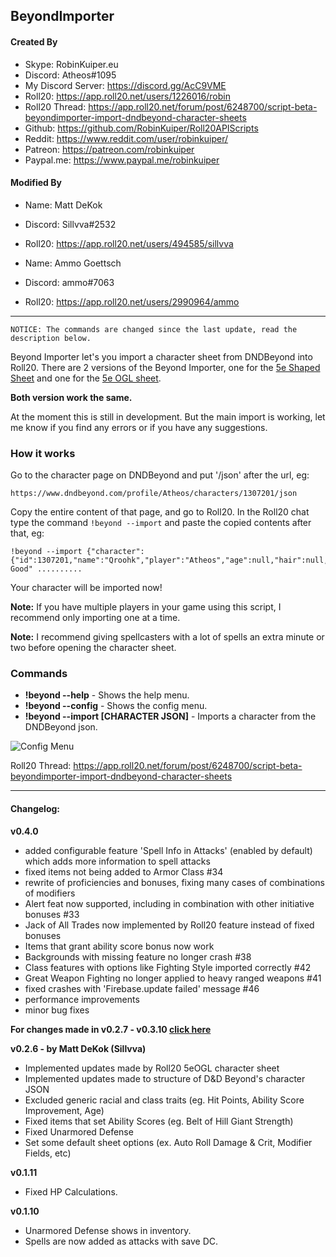 ## BeyondImporter

#### Created By

* Skype: RobinKuiper.eu
* Discord: Atheos#1095
* My Discord Server: https://discord.gg/AcC9VME
* Roll20: https://app.roll20.net/users/1226016/robin
* Roll20 Thread: https://app.roll20.net/forum/post/6248700/script-beta-beyondimporter-import-dndbeyond-character-sheets
* Github: https://github.com/RobinKuiper/Roll20APIScripts
* Reddit: https://www.reddit.com/user/robinkuiper/
* Patreon: https://patreon.com/robinkuiper
* Paypal.me: https://www.paypal.me/robinkuiper

#### Modified By

* Name: Matt DeKok
* Discord: Sillvva#2532
* Roll20: https://app.roll20.net/users/494585/sillvva

* Name: Ammo Goettsch
* Discord: ammo#7063 
* Roll20: https://app.roll20.net/users/2990964/ammo

---

```
NOTICE: The commands are changed since the last update, read the description below.
```

Beyond Importer let's you import a character sheet from DNDBeyond into Roll20.
There are 2 versions of the Beyond Importer, one for the [5e Shaped Sheet](https://bitbucket.org/mlenser/5eshaped/wiki/Home) and one for the [5e OGL sheet](https://wiki.roll20.net/5th_Edition_OGL_by_Roll20).

**Both version work the same.**

At the moment this is still in development. But the main import is working, let me know if you find any errors or if you have any suggestions.

### How it works
Go to the character page on DNDBeyond and put '/json' after the url, eg:

```
https://www.dndbeyond.com/profile/Atheos/characters/1307201/json
```

Copy the entire content of that page, and go to Roll20.
In the Roll20 chat type the command `!beyond --import` and paste the copied contents after that, eg:

```
!beyond --import {"character":{"id":1307201,"name":"Qroohk","player":"Atheos","age":null,"hair":null,"eyes":null,"skin":null,"height":null,"weight":null,"size":"Medium","alignment":"Lawful Good" ..........
```

Your character will be imported now!

**Note:** If you have multiple players in your game using this script, I recommend only importing one at a time.

**Note:** I recommend giving spellcasters with a lot of spells an extra minute or two before opening the character sheet.

### Commands

* **!beyond --help** - Shows the help menu.
* **!beyond --config** - Shows the config menu.
* **!beyond --import [CHARACTER JSON]** - Imports a character from the DNDBeyond json.

![Config Menu](https://i.imgur.com/KKvT3s2.png "Config Menu")

Roll20 Thread: https://app.roll20.net/forum/post/6248700/script-beta-beyondimporter-import-dndbeyond-character-sheets

--- 

#### Changelog:
**v0.4.0**
* added configurable feature 'Spell Info in Attacks' (enabled by default) which adds more information to spell attacks
* fixed items not being added to Armor Class #34
* rewrite of proficiencies and bonuses, fixing many cases of combinations of modifiers
* Alert feat now supported, including in combination with other initiative bonuses #33
* Jack of All Trades now implemented by Roll20 feature instead of fixed bonuses
* Items that grant ability score bonus now work
* Backgrounds with missing feature no longer crash #38
* Class features with options like Fighting Style imported correctly #42
* Great Weapon Fighting no longer applied to heavy ranged weapons #41
* fixed crashes with 'Firebase.update failed' message #46
* performance improvements
* minor bug fixes

**For changes made in v0.2.7 - v0.3.10 [click here](https://github.com/sillvva/Roll20-API-Scripts/commits/master)**

**v0.2.6 - by Matt DeKok (Sillvva)**
* Implemented updates made by Roll20 5eOGL character sheet
* Implemented updates made to structure of D&D Beyond's character JSON
* Excluded generic racial and class traits (eg. Hit Points, Ability Score Improvement, Age)
* Fixed items that set Ability Scores (eg. Belt of Hill Giant Strength)
* Fixed Unarmored Defense
* Set some default sheet options (ex. Auto Roll Damage & Crit, Modifier Fields, etc)

**v0.1.11**
* Fixed HP Calculations.

**v0.1.10**
* Unarmored Defense shows in inventory.
* Spells are now added as attacks with save DC.

